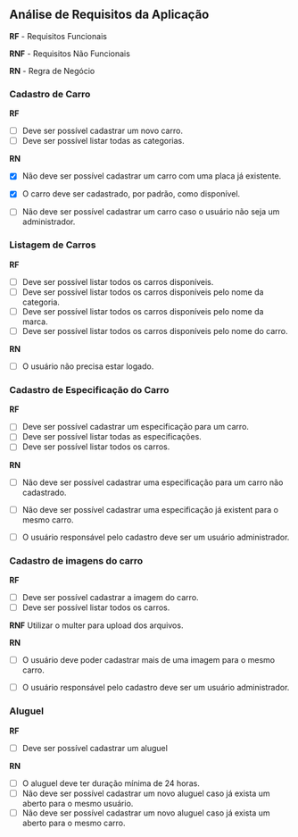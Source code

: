 ## Análise de Requisitos da Aplicação

**RF** - Requisitos Funcionais

**RNF** - Requisitos Não Funcionais

**RN** - Regra de Negócio

### Cadastro de Carro

**RF**
- [ ] Deve ser possível cadastrar um novo carro.
- [ ] Deve ser possível listar todas as categorias.

**RN**
- [x] Não deve ser possível cadastrar um carro com uma placa já existente.
- [x] O carro deve ser cadastrado, por padrão, como disponível.
- [ ] Não deve ser possível cadastrar um carro caso o usuário não seja um administrador.


### Listagem de Carros

**RF**
- [ ] Deve ser possível listar todos os carros disponíveis.
- [ ] Deve ser possível listar todos os carros disponíveis pelo nome da categoria.
- [ ] Deve ser possível listar todos os carros disponíveis pelo nome da marca.
- [ ] Deve ser possível listar todos os carros disponíveis pelo nome do carro.

**RN**
- [ ] O usuário não precisa estar logado.


### Cadastro de Especificação do Carro

**RF**
- [ ] Deve ser possível cadastrar um especificação para um carro.
- [ ] Deve ser possível listar todas as especificações.
- [ ] Deve ser possível listar todos os carros.

**RN**
- [ ] Não deve ser possível cadastrar uma especificação para um carro não cadastrado.
- [ ] Não deve ser possível cadastrar uma especificação já existent para o mesmo carro.
- [ ] O usuário responsável pelo cadastro deve ser um usuário administrador.


### Cadastro de imagens do carro

**RF**
- [ ] Deve ser possível cadastrar a imagem do carro.
- [ ] Deve ser possível listar todos os carros.

**RNF**
Utilizar o multer para upload dos arquivos.

**RN**
- [ ] O usuário deve poder cadastrar mais de uma imagem para o mesmo carro.
- [ ] O usuário responsável pelo cadastro deve ser um usuário administrador.


### Aluguel

**RF**
- [ ] Deve ser possível cadastrar um aluguel

**RN**
- [ ] O aluguel deve ter duração mínima de 24 horas.
- [ ] Não deve ser possível cadastrar um novo aluguel caso já exista um aberto para o mesmo usuário.
- [ ] Não deve ser possível cadastrar um novo aluguel caso já exista um aberto para o mesmo carro.
